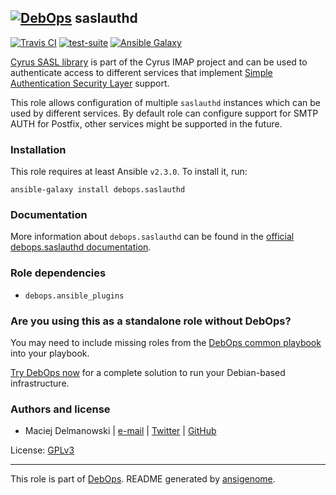 ## [![DebOps](https://debops.org/images/debops-small.png)](https://debops.org) saslauthd

<!-- This file was generated by Ansigenome. Do not edit this file directly but
     instead have a look at the files in the ./meta/ directory. -->

[![Travis CI](https://img.shields.io/travis/debops/ansible-saslauthd.svg?style=flat)](https://travis-ci.org/debops/ansible-saslauthd)
[![test-suite](https://img.shields.io/badge/test--suite-ansible--saslauthd-blue.svg?style=flat)](https://github.com/debops/test-suite/tree/master/ansible-saslauthd/)
[![Ansible Galaxy](https://img.shields.io/badge/galaxy-debops.saslauthd-660198.svg?style=flat)](https://github.com/debops/ansible-saslauthd)


[Cyrus SASL library](https://www.cyrusimap.org/docs/cyrus-sasl/2.1.25/) is
part of the Cyrus IMAP project and can be used to authenticate access to
different services that implement
[Simple Authentication Security Layer](https://en.wikipedia.org/wiki/Simple_Authentication_and_Security_Layer)
support.

This role allows configuration of multiple `saslauthd` instances which
can be used by different services. By default role can configure support for
SMTP AUTH for Postfix, other services might be supported in the future.

### Installation

This role requires at least Ansible `v2.3.0`. To install it, run:

```Shell
ansible-galaxy install debops.saslauthd
```

### Documentation

More information about `debops.saslauthd` can be found in the
[official debops.saslauthd documentation](https://docs.debops.org/en/latest/ansible/roles/ansible-saslauthd/docs/).


### Role dependencies

- `debops.ansible_plugins`

### Are you using this as a standalone role without DebOps?

You may need to include missing roles from the [DebOps common
playbook](https://github.com/debops/debops-playbooks/blob/master/playbooks/common.yml)
into your playbook.

[Try DebOps now](https://debops.org/) for a complete solution to run your Debian-based infrastructure.





### Authors and license

- Maciej Delmanowski | [e-mail](mailto:drybjed@gmail.com) | [Twitter](https://twitter.com/drybjed) | [GitHub](https://github.com/drybjed)

License: [GPLv3](https://tldrlegal.com/license/gnu-general-public-license-v3-%28gpl-3%29)

***

This role is part of [DebOps](https://debops.org/). README generated by [ansigenome](https://github.com/nickjj/ansigenome/).
